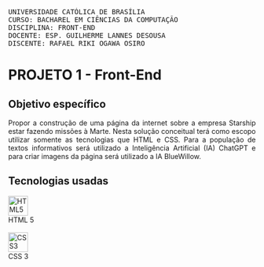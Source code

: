 <pre>
UNIVERSIDADE CATÓLICA DE BRASÍLIA
CURSO: BACHAREL EM CIÊNCIAS DA COMPUTAÇÃO
DISCIPLINA: FRONT-END
DOCENTE: ESP. GUILHERME LANNES DESOUSA
DISCENTE: RAFAEL RIKI OGAWA OSIRO
</pre>


# PROJETO 1 - Front-End

## Objetivo específico
<p style="text-align: justify">
  Propor a construção de uma página da internet sobre a empresa Starship estar fazendo missões à Marte. Nesta solução conceitual terá como escopo utilizar somente as tecnologias que HTML e CSS. Para a população de textos informativos será utilizado a Inteligência Artificial (IA) ChatGPT e para criar imagens da página será utilizado a IA BlueWillow.
</p>

## Tecnologias usadas

<div style="display: flex; flex-direction: column;">
  <div style="display: flex; flex-direction: column;">
    <img align="center" alt="HTML5" height="40" width="40" src="https://cdn.jsdelivr.net/gh/devicons/devicon/icons/html5/html5-original.svg">
    HTML 5
  </div><br>
  <div style="display: flex; flex-direction: column;">
    <img align="center" alt="CSS3" height="40" width="40" src="https://cdn.jsdelivr.net/gh/devicons/devicon/icons/css3/css3-original.svg">
    CSS 3
  </div>
  </div>
</div>
